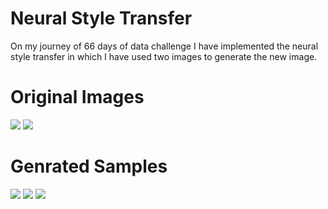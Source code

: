 # Neural Style Transfer
On my journey of 66 days of data challenge I have implemented the neural style transfer in which I have used two images to generate the new image. 
# Original Images
![]('anne.jpeg')
![]('paint.jpeg')
# Genrated Samples
![]('generated.png)
![]('generated1.png)
![]('generated2.png)
